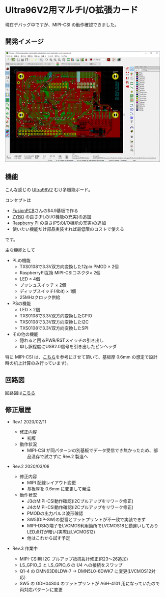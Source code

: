 # Ultra96V2用マルチI/O拡張カード

現在デバッグ中ですが、MIPI-CSI の動作確認できました。

## 開発イメージ
 ![開発イメージ](documents/develop_image.png "開発イメージ")

## 機能

こんな感じの [Ultra96V2](https://www.avnet.com/wps/portal/japan/products/product-highlights/ultra96/) むけ多機能ボード。

コンセプトは

- [FusionPCB](https://www.fusionpcb.jp)さんの$4.9基板で作る
- [ZYBO](https://reference.digilentinc.com/reference/programmable-logic/zybo-z7/start) の良さ(PLのI/O機能の充実)の追加
- [Raspberry PI](https://ja.wikipedia.org/wiki/Raspberry_Pi) の良さ(PSのI/O機能の充実)の追加
- 使いたい機能だけ部品実装すれば最低限のコストで使える

です。

主な機能として

- PLの機能
    - TXS0108で3.3V双方向変換した12pin PMOD × 2個
    - RaspberryPI互換 MIPI-CSIコネクタ× 2個
    - LED × 4個
    - プッシュスイッチ × 2個 
    - ディップスイッチ(4bit) × 1個 
    - 25MHzクロック供給
- PSの機能
    - LED × 2個
    - TXS0108で3.3V双方向変換したGPIO
    - TXS0108で3.3V双方向変換したI2C
    - TXS0108で3.3V双方向変換したSPI
- その他の機能
    - 隠れると困るPWR/RSTスイッチの引き出し
    - 申し訳程度にUSB2.0信号を引き出したピンヘッダ


特に MIPI-CSI は、[こちら](http://nahitafu.cocolog-nifty.com/nahitafu/2008/11/post-57a1.html)を参考にさせて頂いて、基板厚 0.6mm の想定で設計時の机上計算のみ行っています)。


## 回路図

回路図は[こちら](documents/ultra96v2_multi_io_schematic.pdf)


## 修正履歴

- Rev.1 2020/02/11
   - 修正内容
       - 初版
   - 動作状況
       - MIPI-CSI が同パターンの別基板でデータ受信でき無かったため、部品温存で試さずに Rev.2 製造へ

- Rev.2 2020/03/08
   - 修正内容
       - MIPI 配線レイアウト変更
       - 基板厚を 0.6mm に変更して発注
   - 動作状況
       - J3のMIPI-CSI動作確認(I2Cプルアップをリワーク修正)
       - J4のMIPI-CSI動作確認(I2Cプルアップをリワーク修正)
       - PMODの出力パルス波形確認
       - SW5(DIP-SW)の型番とフットプリントが不一致で実装できず
       - MIPI-DSIの端子をLVCMOS利用箇所でLVCMOS18と勘違いしておりLED点灯が暗い(実際はLVCMOS12)
       - 他はこれから試す予定

- Rev.3 作業中
   - MIPI-CSI用 I2C プルアップ抵抗抜け修正(R23～26追加)
   - LS_GPIO_2 と LS_GPIO_6 の U4 への接続をスワップ
   - Q1-4 の DMN63D8LDW-7 -> DMN5L0-6DWK7 に変更(LVCMOS12対応)
   - SW5 の GDH04S04 のフットプリントが A6H-4101 用になっていたので両対応パターンに変更
